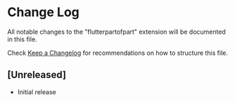 # Change Log

All notable changes to the "flutterpartofpart" extension will be documented in this file.

Check [Keep a Changelog](http://keepachangelog.com/) for recommendations on how to structure this file.

## [Unreleased]

- Initial release